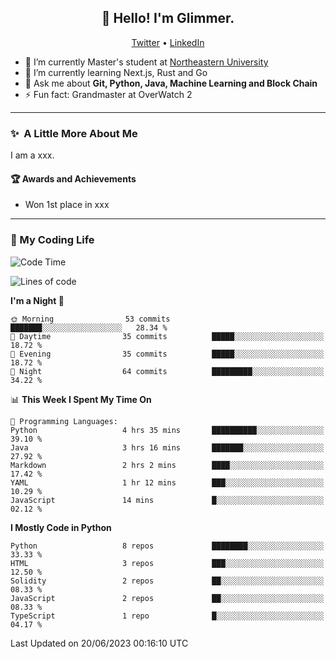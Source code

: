 <h2 align="center">👋 Hello! I'm Glimmer.</h2>
<p align="center">
  <a href="https://twitter.com/glimmerllx">Twitter</a> •
  <a href="https://www.linkedin.com/in/glimmer0x/">LinkedIn</a>
</p>

- 🔭 I’m currently Master's student at [Northeastern University](https://www.northeastern.edu/)
- 🌱 I’m currently learning Next.js, Rust and Go
- 💬 Ask me about **Git, Python, Java, Machine Learning and Block Chain**
- ⚡ Fun fact: Grandmaster at OverWatch 2

---
### ✨&nbsp; A Little More About Me
I am a xxx.

#### 🏆 Awards and Achievements
- Won 1st place in xxx

---
### 🤗 My Coding Life
<!--START_SECTION:waka-->
![Code Time](http://img.shields.io/badge/Code%20Time-987%20hrs%2053%20mins-blue)

![Lines of code](https://img.shields.io/badge/From%20Hello%20World%20I%27ve%20Written-2.2%20million%20lines%20of%20code-blue)

**I'm a Night 🦉** 

```text
🌞 Morning                53 commits          ███████░░░░░░░░░░░░░░░░░░   28.34 % 
🌆 Daytime                35 commits          █████░░░░░░░░░░░░░░░░░░░░   18.72 % 
🌃 Evening                35 commits          █████░░░░░░░░░░░░░░░░░░░░   18.72 % 
🌙 Night                  64 commits          █████████░░░░░░░░░░░░░░░░   34.22 % 
```


📊 **This Week I Spent My Time On** 

```text
💬 Programming Languages: 
Python                   4 hrs 35 mins       ██████████░░░░░░░░░░░░░░░   39.10 % 
Java                     3 hrs 16 mins       ███████░░░░░░░░░░░░░░░░░░   27.92 % 
Markdown                 2 hrs 2 mins        ████░░░░░░░░░░░░░░░░░░░░░   17.42 % 
YAML                     1 hr 12 mins        ███░░░░░░░░░░░░░░░░░░░░░░   10.29 % 
JavaScript               14 mins             █░░░░░░░░░░░░░░░░░░░░░░░░   02.12 % 
```

**I Mostly Code in Python** 

```text
Python                   8 repos             ████████░░░░░░░░░░░░░░░░░   33.33 % 
HTML                     3 repos             ███░░░░░░░░░░░░░░░░░░░░░░   12.50 % 
Solidity                 2 repos             ██░░░░░░░░░░░░░░░░░░░░░░░   08.33 % 
JavaScript               2 repos             ██░░░░░░░░░░░░░░░░░░░░░░░   08.33 % 
TypeScript               1 repo              █░░░░░░░░░░░░░░░░░░░░░░░░   04.17 % 
```




 Last Updated on 20/06/2023 00:16:10 UTC
<!--END_SECTION:waka-->
